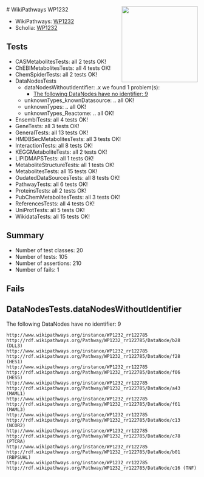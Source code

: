<img style="float: right; width: 200px" src="https://upload.wikimedia.org/wikipedia/commons/thumb/8/83/Wplogo_with_text_500.png/640px-Wplogo_with_text_500.png" />
# WikiPathways WP1232

* WikiPathways: [WP1232](https://new.wikipathways.org/pathways/WP1232)
* Scholia: [WP1232](https://scholia.toolforge.org/wikipathways/WP1232)
## Tests
* CASMetabolitesTests: all 2 tests OK!
* ChEBIMetabolitesTests: all 4 tests OK!
* ChemSpiderTests: all 2 tests OK!
* DataNodesTests
    * dataNodesWithoutIdentifier: .x we found 1 problem(s):
        * [The following DataNodes have no identifier: 9](#d2d32fa8)
    * unknownTypes_knownDatasource: .. all OK!
    * unknownTypes: .. all OK!
    * unknownTypes_Reactome: .. all OK!
* EnsemblTests: all 4 tests OK!
* GeneTests: all 3 tests OK!
* GeneralTests: all 13 tests OK!
* HMDBSecMetabolitesTests: all 3 tests OK!
* InteractionTests: all 8 tests OK!
* KEGGMetaboliteTests: all 2 tests OK!
* LIPIDMAPSTests: all 1 tests OK!
* MetaboliteStructureTests: all 1 tests OK!
* MetabolitesTests: all 15 tests OK!
* OudatedDataSourcesTests: all 8 tests OK!
* PathwayTests: all 6 tests OK!
* ProteinsTests: all 2 tests OK!
* PubChemMetabolitesTests: all 3 tests OK!
* ReferencesTests: all 4 tests OK!
* UniProtTests: all 5 tests OK!
* WikidataTests: all 15 tests OK!


## Summary

* Number of test classes: 20
* Number of tests: 105
* Number of assertions: 210
* Number of fails: 1

## Fails

<a name="d2d32fa8" />

## DataNodesTests.dataNodesWithoutIdentifier

The following DataNodes have no identifier: 9
```
http://www.wikipathways.org/instance/WP1232_rr122785 http://rdf.wikipathways.org/Pathway/WP1232_rr122785/DataNode/b28 (DLL3)
http://www.wikipathways.org/instance/WP1232_rr122785 http://rdf.wikipathways.org/Pathway/WP1232_rr122785/DataNode/f28 (HES1)
http://www.wikipathways.org/instance/WP1232_rr122785 http://rdf.wikipathways.org/Pathway/WP1232_rr122785/DataNode/f06 (HES5)
http://www.wikipathways.org/instance/WP1232_rr122785 http://rdf.wikipathways.org/Pathway/WP1232_rr122785/DataNode/a43 (MAML1)
http://www.wikipathways.org/instance/WP1232_rr122785 http://rdf.wikipathways.org/Pathway/WP1232_rr122785/DataNode/f61 (MAML3)
http://www.wikipathways.org/instance/WP1232_rr122785 http://rdf.wikipathways.org/Pathway/WP1232_rr122785/DataNode/c13 (NCOR2)
http://www.wikipathways.org/instance/WP1232_rr122785 http://rdf.wikipathways.org/Pathway/WP1232_rr122785/DataNode/c78 (PTCRA)
http://www.wikipathways.org/instance/WP1232_rr122785 http://rdf.wikipathways.org/Pathway/WP1232_rr122785/DataNode/b01 (RBPSUHL)
http://www.wikipathways.org/instance/WP1232_rr122785 http://rdf.wikipathways.org/Pathway/WP1232_rr122785/DataNode/c16 (TNF)
```

